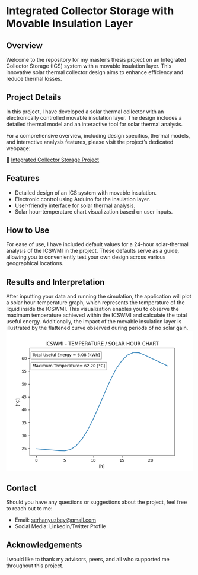 <!DOCTYPE html>
<html>

<head>
  <meta charset="utf-8">
  <meta name="viewport" content="width=device-width, initial-scale=1.0">
  <link rel="stylesheet" href="https://stackedit.io/style.css" />
</head>

<body class="stackedit">
  <div class="stackedit__html"><h1 id="integrated-collector-storage-with-movable-insulation-layer">Integrated Collector Storage with Movable Insulation Layer</h1>
<h2 id="overview">Overview</h2>
<p>Welcome to the repository for my master’s thesis project on an Integrated Collector Storage (ICS) system with a movable insulation layer. This innovative solar thermal collector design aims to enhance efficiency and reduce thermal losses.</p>
<h2 id="project-details">Project Details</h2>
<p>In this project, I have developed a solar thermal collector with an electronically controlled movable insulation layer. The design includes a detailed thermal model and an interactive tool for solar thermal analysis.</p>
<p>For a comprehensive overview, including design specifics, thermal models, and interactive analysis features, please visit the project’s dedicated webpage:</p>
<p>🔗 <a href="https://serhanyuzbey.com/project_1">Integrated Collector Storage Project</a></p>
<h2 id="features">Features</h2>
<ul>
<li>Detailed design of an ICS system with movable insulation.</li>
<li>Electronic control using Arduino for the insulation layer.</li>
<li>User-friendly interface for solar thermal analysis.</li>
<li>Solar hour-temperature chart visualization based on user inputs.</li>
</ul>
<h2 id="how-to-use">How to Use</h2>
<p>For ease of use, I have included default values for a 24-hour solar-thermal analysis of the ICSWMI in the project. These defaults serve as a guide, allowing you to conveniently test your own design across various geographical locations.</p>
<h2 id="results-and-interpretation">Results and Interpretation</h2>
<p>After inputting your data and running the simulation, the application will plot a solar hour-temperature graph, which represents the temperature of the liquid inside the ICSWMI. This visualization enables you to observe the maximum temperature achieved within the ICSWMI and calculate the total useful energy. Additionally, the impact of the movable insulation layer is illustrated by the flattened curve observed during periods of no solar gain.<br>
<img src="images/results.png" alt="Results"></p>
<h2 id="contact">Contact</h2>
<p>Should you have any questions or suggestions about the project, feel free to reach out to me:</p>
<ul>
<li>Email: <a href="mailto:serhanyuzbey@gmail.com">serhanyuzbey@gmail.com</a></li>
<li>Social Media: LinkedIn/Twitter Profile</li>
</ul>
<h2 id="acknowledgements">Acknowledgements</h2>
<p>I would like to thank my advisors, peers, and all who supported me throughout this project.</p>
</div>
</body>

</html>
